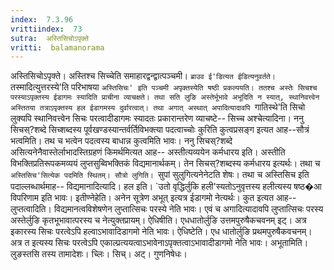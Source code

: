 ```yaml
---
index:  7.3.96
vrittiindex:  73
sutra:  अस्तिसिचोऽपृक्ते
vritti:  balamanorama 
---
```


अस्तिसिचोऽपृक्ते। अस्तिश्च सिच्चेति समाहारद्वन्द्वात्पञ्चमी। `ब्राउव ई'डित्यत ईडित्यनुवर्तते। `तस्मादित्युत्तरस्ये'ति परिभाषया `अस्तिसिचः' इति पञ्चमी अपृक्तस्येति षष्ठी प्रकल्पयति। ततश्च अस्तेः सिचश्च परस्याऽपृक्तस्य ईडागमः स्यादिति प्राचीना व्याचक्षते। तथा सति लुङि अस्तेर्भूभावे अभूदिति न स्यात्, स्थानिवत्त्वेन अस्तितया तत्राऽपृक्तस्य हल ईडागमस्य दुर्वारत्वात्। तथा अगात् अस्थात् अपादित्यादावपि `गातिस्थे'ति सिचो लुक्यपि स्थानिवत्त्वेन सिचः परत्वादीडागमः स्यादतः प्रकारान्तरेण व्याचष्टे-- सिच्च अश्चेत्यादिना। ननु सिचस्?शब्दे सिच्शब्दस्य पूर्वखण्डस्यान्तर्वर्तिविभक्त्या पदत्वाच्चोः कुरिति कुत्वप्रसङ्ग इत्यत आह--सौत्रं भत्वमिति। तथ च भत्वेन पदत्वस्य बाधान्न कुत्वमिति भावः। ननु सिचस्?शब्दे असित्यनेनैवास्तेर्लाभादस्तिग्रहणं किमर्थमित्यत आह-- अस्तीत्यव्ययेन कर्मधारय इति। अस्तीति विभक्तिप्रतिरूपकमव्ययं लुप्तसुब्विभक्तिकं विद्यमानार्थकम्। तेन सिचस्?शब्दस्य कर्मधारय इत्यर्थः। तथा च `अस्तिसिच'सित्येक पदमिति स्थितम्। सौत्रो लुगिति। `सुपां सुलुगित्यनेनेटति शेषः। तथा च अस्तिसिच इति पदाल्लब्धार्थमाह-- विद्यमानादित्यादि। हल इति। `उतो वृद्धिर्लुकि हली'स्यतोऽनुवृत्तस्य हलीत्यस्य षष्ठ�आ विपरिणाम इति भावः। इतीण्नेहेति। अनेन सूत्रेण अभूत् इत्यत्र ईडागमो नेत्यर्थः। कुत इत्यत आह-- लुप्तत्वादिति। विद्यमानत्वविशेषणेन लुप्तात्सिचः परस्ये नेति भावः। एवं च अगादित्यादावपि लुप्तात्सिचः परस्य अस्तेर्लुङि कृतभूभावात्परस्य च नेत्युक्तप्रायम्। ऐधिषीति। एधधातोर्लुङि उत्तमपुरुषैकचवनम् इट्। अत्र इकारस्य सिचः परत्वेऽपि हल्वाऽभावादिडागमो नेति भावः। ऐधिष्टेति। एध धातोर्लुङि प्रथमपुरुषैकवचनम्। अत्र त इत्यस्य सिचः परत्वेऽपि एकाल्प्रत्ययत्वाऽभावेनाऽपृक्तत्वाऽभावादीडागमो नेति भावः। अभूतामिति। लुङस्तसि तस्य तामादेशः। च्लिः। सिच्। अट्। गुणनिषेधः।

